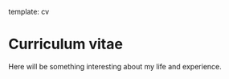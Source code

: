 template: cv

# Curriculum vitae

Here will be something interesting about my life and experience.

